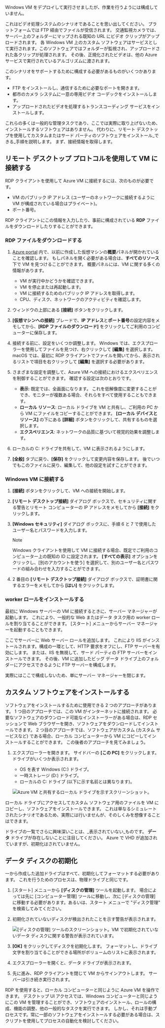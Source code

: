 Windows VM をデプロイして実行させましたが、作業を行うようには構成していません。

これはビデオ処理システムのシナリオであることを思い出してください。 プラットフォームでは FTP 経由でファイルが受信されます。 交通監視カメラでは、サーバー上のフォルダーにマップされる既知の URL にビデオ クリップがアップロードされます。 各 Windows VM 上のカスタム ソフトウェアはサービスとして実行されます。このソフトウェアではフォルダーが監視され、アップロードされた各クリップが処理されます。 その後、正規化されたビデオは、他の Azure サービスで実行されているアルゴリズムに渡されます。

このシナリオをサポートするために構成する必要があるものがいくつかあります。

- FTP をインストールし、通信するために必要なポートを開きます。
- 都市のカメラ システムに一意の専用ビデオ コーデックをインストールします。
- アップロードされたビデオを処理するトランスコーディング サービスをインストールします。

これらの多くは一般的な管理タスクであり、ここでは実際に取り上げないため、インストールするソフトウェアはありません。 代わりに、リモート デスクトップを使用してカスタムまたはサード パーティのソフトウェアをインストール_できる_手順を説明します。 まず、接続情報を取得します。

## <a name="connect-to-the-vm-with-remote-desktop-protocol"></a>リモート デスクトップ プロトコルを使用して VM に接続する

RDP クライアントを使用して Azure VM に接続するには、次のものが必要です。

- VM のパブリック IP アドレス (ユーザーのネットワークに接続するように VM が構成されている場合はプライベート)。
- ポート番号。

RDP クライアントにこの情報を入力したり、事前に構成されている **RDP** ファイルをダウンロードしたりすることができます。

### <a name="download-the-rdp-file"></a>RDP ファイルをダウンロードする

1. [Azure portal](https://portal.azure.com/learn.docs.microsoft.com?azure-portal=true) 内で、以前に作成した仮想マシンの**概要**パネルが開かれていることを確認します。 もしパネルを開く必要がある場合は、**すべてのリソース**下で VM を見つけることができます。 概要パネルには、VM に関する多くの情報があります。

    - VM が実行中かどうかを確認できます。
    - VM を停止または再起動します。
    - VM に接続するためのパブリック IP アドレスを取得します。
    - CPU、ディスク、ネットワークのアクティビティを確認します。

1. ウィンドウの上部にある **[接続]** ボタンをクリックします。

1. **[仮想マシンへの接続]** ブレードで、**IP アドレス**と**ポート番号**の設定内容をメモしてから、**[RDP ファイルのダウンロード]** をクリックしてご利用のコンピューターに保存します。

1. 接続する前に、設定をいくつか調整します。 Windows では、エクスプローラーを使用してファイルを見つけ、右クリックして **[編集]** を選択します。 macOS では、最初に RDP クライアントでファイルを開いてから、表示されるリストで項目を右クリックして **[編集]** を選択する必要があります。

1. さまざまな設定を調整して、Azure VM への接続におけるエクスペリエンスを制御することができます。 確認する設定は次のとおりです。

    - **表示**: 既定では、全画面になります。 これを低解像度に変更することができ、モニターが複数ある場合、それらをすべて使用することもできます。
    - **ローカル リソース**: ローカル ドライブを VM と共有し、ご利用の PC から VM にファイルをコピーすることができます。 **[ローカル デバイスとリソース]** の下にある **[詳細]** ボタンをクリックして、共有するものを選択します。
    - **エクスペリエンス**: ネットワークの品質に基づいて視覚的効果を調整します。

1. ローカルの C: ドライブを共有して、VM に表示されるようにします。

1. **[全般]** タブに戻り、**[保存]** をクリックして変更内容を保存します。 後でいつでもこのファイルに戻り、編集して、他の設定を試すことができます。

### <a name="connect-to-the-windows-vm"></a>Windows VM に接続する

1. **[接続]** ボタンをクリックして、VM への接続を開始します。

1. **[リモート デスクトップ接続]** ダイアログ ボックスで、セキュリティに関する警告とリモート コンピューターの IP アドレスをメモしてから **[接続]** をクリックします。

1. **[Windows セキュリティ]** ダイアログ ボックスに、手順 6 と 7 で使用したユーザー名とパスワードを入力します。

    > [!NOTE]
    > Windows クライアントを使用して VM に接続する場合、既定でご利用のコンピューター上の既知の ID に設定されます。 **[すべての表示]** オプションをクリックし、[別のアカウントを使う] を選択して、別のユーザー名とパスワードの組み合わせを入力することができます。

1. 2 番目の **[リモート デスクトップ接続]** ダイアログ ボックスで、証明書に関するエラーをメモしてから **[はい]** をクリックします。

### <a name="install-worker-roles"></a>worker ロールをインストールする

最初に Windows サーバーの VM に接続するときに、サーバー マネージャーが起動します。 これにより、一般的な Web またはデータ タスク用の worker ロールを割り当てることができます。 [スタート] メニューからサーバー マネージャーを起動することもできます。

ここでサーバーに Web サーバー ロールを追加します。 これにより IIS がインストールされます。構成の一環として、HTTP 要求をオフにし、FTP サーバーを有効にします。 または、IIS を無視して、サード パーティの FTP サーバーをインストールできます。 その後、VM に追加したビッグ データ ドライブ上のフォルダーにアクセスできるように FTP サーバーを構成します。

実際にはここで構成しないため、単にサーバー マネージャーを閉じます。

## <a name="install-custom-software"></a>カスタム ソフトウェアをインストールする

ソフトウェアをインストールするために使用できる 2 つのアプローチがあります。 1 つ目のアプローチでは、この VM がインターネットに接続されます。 必要なソフトウェアのダウンロード可能なインストーラーがある場合は、RDP セッションで Web ブラウザーを開き、ソフトウェアをダウンロードしてインストールできます。 2 つ目のアプローチでは、ソフトウェアがカスタム (カスタム サービスなど) である場合、ローカル コンピューターから VM にコピーしてインストールすることができます。 この後者のアプローチを見てみましょう。

1. エクスプローラーを開きます。 サイドバーの **[この PC]** をクリックします。 ドライブがいくつか表示されます。

    - OS を表す Windows (C:) ドライブ。
    - 一時ストレージ (D:) ドライブ。
    - ローカルの C: ドライブ (以下に示す名前とは異なります)。

    ![Azure VM と共有するローカル ドライブを示すスクリーンショット。](../media/6-drive-list.png)

ローカル ドライブにアクセスしてカスタム ソフトウェア用のファイルを VM にコピーし、ソフトウェアをインストールできます。 これは単なるシミュレートされたシナリオであるため、実際には行いませんが、そのしくみを想像することはできます。

ドライブの一覧でさらに興味深いことは、_表示されていない_ものです。 **データ** ドライブが存在しないことに注目してください。 Azure で VHD が追加されていますが、初期化はされていません。

## <a name="initialize-data-disks"></a>データ ディスクの初期化

一から作成した追加ドライブはすべて、初期化してフォーマットする必要があります。 これを行うためのプロセスは、物理ドライブと同じです。

1. [スタート] メニューから **[ディスクの管理]** ツールを起動します。 場合によっては先に [コンピューター管理] ツールに移動し、次に [ディスクの管理] に移動する必要があります。あるいは、スタート メニューで "ディスク管理" を検索してみてください。

1. 初期化されていないディスクが検出されたことを示す警告が表示されます。

    ![[ディスクの管理] ツールのスクリーンショット。VM で初期化されていないデータ ディスクに関する警告が表示されています。](../media/6-disk-management.png)

1. **[OK]** をクリックしてディスクを初期化します。 フォーマットし、ドライブ文字を割り当てることができる場所がボリュームのリストに表示されます。

1. エクスプローラーを開くと、データ ドライブが表示されます。

1. 先に進み、RDP クライアントを閉じて VM からサインアウトします。 サーバーは引き続き実行されます。

RDP を使用すると、ローカル コンピューターと同じように Azure VM を操作できます。 デスクトップ UI アクセスでは、Windows コンピューターと同じようにこの VM を管理することができ、ソフトウェアのインストール、ロールの構成、機能の調整、他の一般的なタスクを実行できます。 しかし、それは手動プロセスです。常に一部のソフトウェアをインストールする必要がある場合は、スクリプトを使用してプロセスの自動化を検討してください。